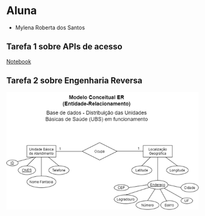 # Aluna
* Mylena Roberta dos Santos

## Tarefa 1 sobre APIs de acesso
 [Notebook](notebook/lab01-api.ipynb)

## Tarefa 2 sobre Engenharia Reversa
 ![Modelo Conceitual](images/ModeloConceitual_UBS.png)